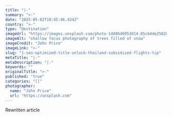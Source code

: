 ```yaml
---
title: "|-"
summary: ">-"
date: "2025-05-02T10:45:46.424Z"
country: ">-"
type: "Destination"
imageUrl: "https://images.unsplash.com/photo-1488646953014-85cb44e25828?q=80&w=1935&auto=format&fit=crop&ixlib=rb-4.0.3&ixid=M3wxMjA3fDB8MHxwaG90by1wYWdlfHx8fGVufDB8fHx8fA%3D%3D"
imageAlt: "shallow focus photography of trees filled of snow"
imageCredit: "John Price"
imageLink: ">-"
slug: "1-seo-optimized-title-unlock-thailand-subsidized-flights-tip"
metaTitle: "|-"
metaDescription: "|-"
keywords: ""
originalTitle: ">-"
published: "true"
categories: "[]"
photographer:
  name: "John Price"
  url: "https://unsplash.com"
---
```




Rewritten article
